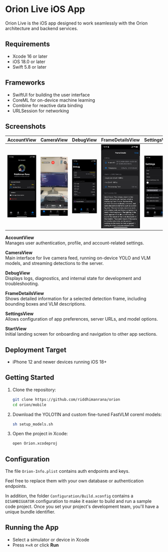 # Orion Live iOS App

Orion Live is the iOS app designed to work seamlessly with the Orion architecture and backend services.

## Requirements

- Xcode 16 or later  
- iOS 18.0 or later  
- Swift 5.8 or later  

## Frameworks

- SwiftUI for building the user interface  
- CoreML for on-device machine learning  
- Combine for reactive data binding  
- URLSession for networking  

## Screenshots

| AccountView | CameraView | DebugView | FrameDetailsView | SettingsView | StartView |
|:-----------:|:----------:|:---------:|:---------------:|:------------:|:---------:|
| ![AccountView](../demo/mobile/AccountView.png) | ![CameraView](../demo/mobile/CameraView.png) | ![DebugView](../demo/mobile/DebugView.png) | ![FrameDetailsView](../demo/mobile/FrameDetailsView.png) | ![SettingsView](../demo/mobile/SettingsView.png) | ![StartView](../demo/mobile/StartView.png) |

**AccountView**  
Manages user authentication, profile, and account-related settings.

**CameraView**  
Main interface for live camera feed, running on-device YOLO and VLM models, and streaming detections to the server.

**DebugView**  
Displays logs, diagnostics, and internal state for development and troubleshooting.

**FrameDetailsView**  
Shows detailed information for a selected detection frame, including bounding boxes and VLM descriptions.

**SettingsView**  
Allows configuration of app preferences, server URLs, and model options.

**StartView**  
Initial landing screen for onboarding and navigation to other app sections.

## Deployment Target

- iPhone 12 and newer devices running iOS 18+

## Getting Started

1. Clone the repository:  

   ```bash
   git clone https://github.com/riddhimanrana/orion
   cd orion/mobile
   ```

2. Download the YOLO11N and custom fine-tuned FastVLM coreml models:  

   ```bash
   sh setup_models.sh
   ```

3. Open the project in Xcode:  

   ```bash
   open Orion.xcodeproj
   ```

## Configuration

The file `Orion-Info.plist` contains auth endpoints and keys.

Feel free to replace them with your own database or authentication endpoints.

In addition, the folder `Configuration/Build.xconfig` contains a `DISAMBIGUATOR` configuration to make it easier to build and run a sample code project. Once you set your project's development team, you'll have a unique bundle identifier.

## Running the App

- Select a simulator or device in Xcode  
- Press `⌘`+`R` or click **Run**
